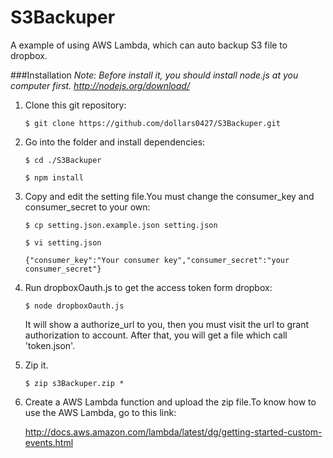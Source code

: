 # S3Backuper
A example of using AWS Lambda, which can auto backup S3 file to dropbox.

###Installation
*Note: Before install it, you should install node.js at you computer first. http://nodejs.org/download/*

1. Clone this git repository:

    `$ git clone https://github.com/dollars0427/S3Backuper.git`
    
2. Go into the folder and install dependencies:

    `$ cd ./S3Backuper`

    `$ npm install`
    
3. Copy and edit the setting file.You must change the consumer_key and consumer_secret to your own:

    `$ cp setting.json.example.json setting.json`

    `$ vi setting.json`
    
    `{"consumer_key":"Your consumer key","consumer_secret":"your consumer_secret"}`
    
4. Run dropboxOauth.js to get the access token form dropbox:

    `$ node dropboxOauth.js`
    
    It will show a authorize_url to you, then you must visit the url to grant authorization to account.
    After that, you will get a file which call 'token.json'.

5. Zip it.

    `$ zip s3Backuper.zip *`
    
6. Create a AWS Lambda function and upload the zip file.To know how to use the AWS Lambda, go to this link:

    http://docs.aws.amazon.com/lambda/latest/dg/getting-started-custom-events.html


